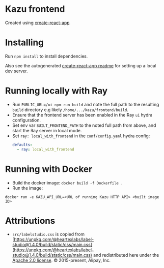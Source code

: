 # Kazu frontend

Created using [create-react-app](https://github.com/facebook/create-react-app)

# Installing
Run `npm install` to install dependencies.

Also see the autogenerated [create-react-app readme](CRA_README.md) for setting up a local
dev server.

# Running locally with Ray
- Run `PUBLIC_URL=/ui npm run build` and note the full path to the resulting `build` directory e.g likely `/home/.../kazu/frontend/build`.
- Ensure that the frontend server has been enabled in the Ray `ui` hydra configuration.
- Set env var `BUILT_FRONTEND_PATH` to the noted full path from above, and start the Ray server in local mode.
- Set `ray: local_with_frontend` in the `conf/config.yaml` hydra config:
    ```yaml
    defaults:
      - ray: local_with_frontend
    ```


# Running with Docker
- Build the docker image: `docker build -f Dockerfile .`
- Run the image:
```shell
docker run -e KAZU_API_URL=<URL of running Kazu HTTP API> <built image ID>
```

# Attributions

- `src/labelstudio.css` is copied from [https://unpkg.com/@heartexlabs/label-studio@1.4.0/build/static/css/main.css](https://unpkg.com/@heartexlabs/label-studio@1.4.0/build/static/css/main.css)
and redistributed here under the [Apache 2.0 license](apache-license.txt). © 2015-present, Alipay, Inc.
